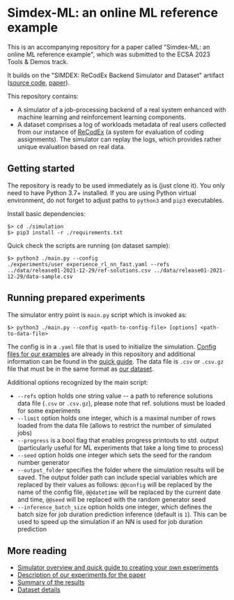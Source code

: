 # Simdex-ML: an online ML reference example

This is an accompanying repository for a paper called "Simdex-ML: an online ML reference example", which was submitted to the ECSA 2023 Tools & Demos track.

It builds on the "SIMDEX: ReCodEx Backend Simulator and Dataset" artifact ([source code](https://github.com/smartarch/simdex), [paper](https://doi.org/10.1145/3524844.3528078)).

This repository contains:
- A simulator of a job-processing backend of a real system enhanced with machine learning and reinforcement learning components.
- A dataset comprises a log of workloads metadata of real users collected from our instance of [ReCodEx](https://github.com/recodex) (a system for evaluation of coding assignments). The simulator can replay the logs, which provides rather unique evaluation based on real data.


## Getting started

The repository is ready to be used immediately as is (just clone it). You only need to have Python 3.7+ installed. If you are using Python virtual environment, do not forget to adjust paths to `python3` and `pip3` executables.

Install basic dependencies:
```
$> cd ./simulation
$> pip3 install -r ./requirements.txt
```

Quick check the scripts are running (on dataset sample):
```
$> python3 ./main.py --config ./experiments/user_experience_rl_nn_fast.yaml --refs ../data/release01-2021-12-29/ref-solutions.csv ../data/release01-2021-12-29/data-sample.csv
```


## Running prepared experiments

The simulator entry point is `main.py` script which is invoked as:
```
$> python3 ./main.py --config <path-to-config-file> [options] <path-to-data-file>
```
The config is in a `.yaml` file that is used to initialize the simulation. [Config files for our examples](simulation/experiments) are already in this repository and additional information can be found in the [quick guide](simulation).
The data file is `.csv` or `.csv.gz` file that must be in the same format as [our dataset](data).

Additional options recognized by the main script:
- `--refs` option holds one string value -- a path to reference solutions data file (`.csv` or `.csv.gz`), please note that ref. solutions must be loaded for some experiments
- `--limit` option holds one integer, which is a maximal number of rows loaded from the data file (allows to restrict the number of simulated jobs)
- `--progress` is a bool flag that enables progress printouts to std. output (particularly useful for ML experiments that take a long time to process)
- `--seed` option holds one integer which sets the seed for the random number generator
- `--output_folder` specifies the folder where the simulation results will be saved. The output folder path can include special variables which are replaced by their values as follows: `@@config` will be replaced by the name of the config file, `@@datetime` will be replaced by the current date and time, `@@seed` will be replaced with the random generator seed
- `--inference_batch_size` option holds one integer, which defines the batch size for job duration prediction inference (default is `1`). This can be used to speed up the simulation if an NN is used for job duration prediction


## More reading

- [Simulator overview and quick guide to creating your own experiments](simulation)
- [Description of our experiments for the paper](simulation/experiments)
- [Summary of the results](results)
- [Dataset details](data)

